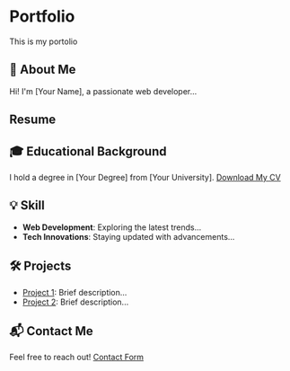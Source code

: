 # Portfolio
This is my portolio
## 📝 About Me
Hi! I'm [Your Name], a passionate web developer...
## Resume

## 🎓 Educational Background
I hold a degree in [Your Degree] from [Your University]. [Download My CV](link-to-your-cv)

## 💡 Skill
- **Web Development**: Exploring the latest trends...
- **Tech Innovations**: Staying updated with advancements...

## 🛠️ Projects
- [Project 1](link-to-project1): Brief description...
- [Project 2](link-to-project2): Brief description...

## 📬 Contact Me
Feel free to reach out! [Contact Form](link-to-your-contact-form)
